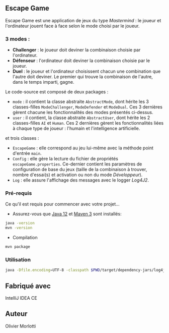 ## Escape Game

Escape Game est une application de jeux du type *Mastermind* : le joueur et l'ordinateur jouent face à face selon le mode choisi par le joueur.

### 3 modes :

  - **Challenger** : le joueur doit deviner la combinaison choisie par l'ordinateur.
  - **Défenseur** : l'ordinateur doit deviner la combinaison choisie par le joueur.
  - **Duel** : le joueur et l'ordinateur choisissent chacun une combination que l'autre doit deviner. Le premier qui trouve la combinaison de l'autre, dans le temps imparti, gagne.

Le code-source est composé de deux packages :
  - `mode` : il contient la classe abstraite `AbstractMode`, dont hérite les 3 classes-filles `ModeChallenger`, `ModeDefender` et `ModeDual`.
             Ces 3 dernières gèrent chacune les fonctionnalités des modes présentés ci-dessus.
  - `user` : il contient, la classe abstraite `AbstractUser`, dont hérite les 2 classes-filles `AI` et `Human`.
             Ces 2 dernières gèrent les fonctionnalités liées à chaque type de joueur : l'humain et l'intelligence artificielle.

et trois classes :

  - `EscapeGame` : elle correspond au jeu lui-même avec la méthode point d'entrée `main`.
  - `Config` : elle gère la lecture du fichier de propriétés `escapeGame.properties`. Ce-dernier contient les paramètres de configuration de base du jeux (taille de la combinaison à trouver, nombre d'essai(s) et activation ou non du mode *Développeur*).
  - `Log` : elle assure l'affichage des messages avec le logger *Log4J2*.


### Pré-requis

Ce qu'il est requis pour commencer avec votre projet...

  * Assurez-vous que  [Java 12](http://www.oracle.com/technetwork/java/javase/) et [Maven 3](http://maven.apache.org/) sont installés:
```bash
java -version
mvn -version
```

 * Compilation

```bash
mvn package
```

### Utilisation

```bash
java -Dfile.encoding=UTF-8 -classpath $PWD/target/dependency-jars/log4j-core-*.jar:$PWD/target/dependency-jars/log4j-api-*.jar -jar target/escapegame-*.jar
```

## Fabriqué avec

IntelliJ IDEA CE

## Auteur

Olivier Morlotti
